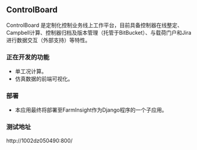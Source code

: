 <!--
 * @Descripttion: 
 * @version: 
 * @Author: wangshiwen@36719
 * @Date: 2020-01-13 14:38:31
 * @LastEditors: wangshiwen@36719
 * @LastEditTime: 2020-01-13 14:46:54
 -->
## ControlBoard
ControlBoard 是定制化控制业务线上工作平台，目前具备控制器在线整定、Campbell计算、控制器归档及版本管理（托管于BitBucket）、与载荷门户和Jira进行数据交互（外部支持）等特性。

### 正在开发的功能
- 单工况计算。
- 仿真数据的前端可视化。

### 部署
- 本应用最终将部署至FarmInsight作为Django程序的一个子应用。

### 测试地址
http://1002dz050490:800/
